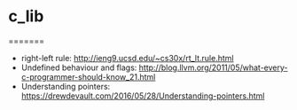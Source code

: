 
# c_lib 
=======

* right-left rule: http://ieng9.ucsd.edu/~cs30x/rt_lt.rule.html
* Undefined behaviour and flags: http://blog.llvm.org/2011/05/what-every-c-programmer-should-know_21.html
* Understanding pointers: https://drewdevault.com/2016/05/28/Understanding-pointers.html
